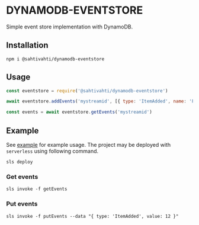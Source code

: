 # DYNAMODB-EVENTSTORE

Simple event store implementation with DynamoDB.

## Installation

```
npm i @sahtivahti/dynamodb-eventstore
```

## Usage

```javascript
const eventstore = require('@sahtivahti/dynamodb-eventstore')

await eventstore.addEvents('mystreamid', [{ type: 'ItemAdded', name: 'Foo Bar' }])

const events = await eventstore.getEvents('mystreamid')
```

## Example

See [example](./example) for example usage. The project may be deployed with `serverless` using following command.

```
sls deploy
```

### Get events

```
sls invoke -f getEvents
```

### Put events

```
sls invoke -f putEvents --data "{ type: 'ItemAdded', value: 12 }"
```
